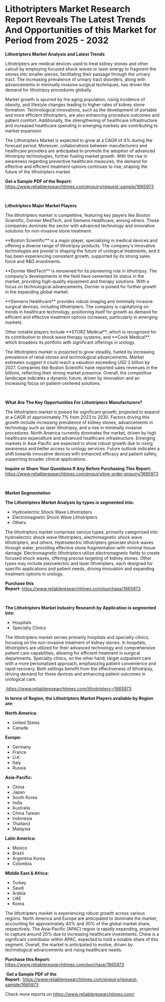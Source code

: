<p><h1>Lithotripters Market Research Report Reveals The Latest Trends And Opportunities of this Market for Period from 2025 - 2032</h1></p><p><strong>Lithotripters Market Analysis and Latest Trends</strong></p>
<p><p>Lithotripters are medical devices used to treat kidney stones and other calculi by employing focused shock waves or laser energy to fragment the stones into smaller pieces, facilitating their passage through the urinary tract. The increasing prevalence of urinary tract disorders, along with advancements in minimally invasive surgical techniques, has driven the demand for lithotripsy procedures globally. </p><p>Market growth is spurred by the aging population, rising incidence of obesity, and lifestyle changes leading to higher rates of kidney stone formation. Technological innovations, such as the development of portable and more efficient lithotripters, are also enhancing procedure outcomes and patient comfort. Additionally, the strengthening of healthcare infrastructure and increased healthcare spending in emerging markets are contributing to market expansion. </p><p>The Lithotripters Market is expected to grow at a CAGR of 4% during the forecast period. Moreover, collaborations between manufacturers and healthcare providers are anticipated to promote the adoption of advanced lithotripsy technologies, further fueling market growth. With the rise in awareness regarding preventive healthcare measures, the demand for effective and efficient treatment options continues to rise, shaping the future of the lithotripters market.</p></p>
<p><strong>Get a Sample PDF of the Report:&nbsp;</strong> <a href="https://www.reliableresearchtimes.com/enquiry/request-sample/1665973?utm_campaign=3005&utm_medium=2&utm_source=Github&utm_content=ia&utm_term=04032025&utm_id=lithotripters">https://www.reliableresearchtimes.com/enquiry/request-sample/1665973</a></p>
<p>&nbsp;</p>
<p><strong>Lithotripters Major Market Players</strong></p>
<p><p>The lithotripters market is competitive, featuring key players like Boston Scientific, Dornier MedTech, and Siemens Healthcare, among others. These companies dominate the sector with advanced technology and innovative solutions for non-invasive stone treatment.</p><p>**Boston Scientific** is a major player, specializing in medical devices and offering a diverse range of lithotripsy products. The company's innovative technologies are pivotal in shaping the future of urological treatments, and it has been experiencing consistent growth, supported by its strong sales force and R&D investments.</p><p>**Dornier MedTech** is renowned for its pioneering role in lithotripsy. The company's developments in the field have cemented its status in the market, providing high-quality equipment and therapy solutions. With a focus on technological advancements, Dornier is poised for further growth in the expanding global market.</p><p>**Siemens Healthcare** provides robust imaging and minimally invasive surgical devices, including lithotripters. The company is capitalizing on trends in healthcare technology, positioning itself for growth as demand for efficient and effective treatment options increases, particularly in emerging markets.</p><p>Other notable players include **STORZ Medical**, which is recognized for its contribution to shock wave therapy systems, and **Cook Medical**, which broadens its portfolio with significant offerings in urology.</p><p>The lithotripters market is projected to grow steadily, fueled by increasing prevalence of renal stones and technological advancements. Market estimates suggest it could reach a valuation exceeding USD 2 billion by 2027. Companies like Boston Scientific have reported sales revenues in the billions, reflecting their strong market presence. Overall, the competitive landscape indicates a dynamic future, driven by innovation and an increasing focus on patient-centered solutions.</p></p>
<p>&nbsp;</p>
<p><strong>What Are The Key Opportunities For Lithotripters Manufacturers?</strong></p>
<p><p>The lithotripters market is poised for significant growth, projected to expand at a CAGR of approximately 7% from 2023 to 2030. Factors driving this growth include increasing prevalence of kidney stones, advancements in technology such as laser lithotripsy, and a rise in minimally invasive procedures. North America currently dominates the market, driven by high healthcare expenditure and advanced healthcare infrastructure. Emerging markets in Asia-Pacific are expected to show robust growth due to rising awareness and better access to urology services. Future outlook indicates a shift towards innovative devices with enhanced efficacy and patient safety, supporting broader clinical applications.</p></p>
<p><strong>Inquire or Share Your Questions If Any Before Purchasing This Report:</strong> <a href="https://www.reliableresearchtimes.com/enquiry/pre-order-enquiry/1665973?utm_campaign=3005&utm_medium=2&utm_source=Github&utm_content=ia&utm_term=04032025&utm_id=lithotripters">https://www.reliableresearchtimes.com/enquiry/pre-order-enquiry/1665973</a></p>
<p>&nbsp;</p>
<p><strong>Market Segmentation</strong></p>
<p><strong>The Lithotripters Market Analysis by types is segmented into:</strong></p>
<p><ul><li>Hydroelectric Shock Wave Lithotripters</li><li>Electromagnetic Shock Wave Lithotripters</li><li>Others</li></ul></p>
<p><p>The lithotriptors market comprises various types, primarily categorized into hydroelectric shock wave lithotripters, electromagnetic shock wave lithotripters, and others. Hydroelectric lithotripters generate shock waves through water, providing effective stone fragmentation with minimal tissue damage. Electromagnetic lithotripters utilize electromagnetic fields to create focused shock waves, offering precise targeting of kidney stones. Other types may include piezoelectric and laser lithotripters, each designed for specific applications and patient needs, driving innovation and expanding treatment options in urology.</p></p>
<p><strong>Purchase this Report:&nbsp;</strong><a href="https://www.reliableresearchtimes.com/purchase/1665973?utm_campaign=3005&utm_medium=2&utm_source=Github&utm_content=ia&utm_term=04032025&utm_id=lithotripters">https://www.reliableresearchtimes.com/purchase/1665973</a></p>
<p>&nbsp;</p>
<p><strong>The Lithotripters Market Industry Research by Application is segmented into:</strong></p>
<p><ul><li>Hospitals</li><li>Specialty Clinics</li></ul></p>
<p><p>The lithotripters market serves primarily hospitals and specialty clinics, focusing on the non-invasive treatment of kidney stones. In hospitals, lithotripters are utilized for their advanced technology and comprehensive patient care capabilities, allowing for efficient treatment in surgical departments. Specialty clinics, on the other hand, target outpatient care with a more personalized approach, emphasizing patient convenience and rapid recovery. Both settings benefit from the effectiveness of lithotripsy, driving demand for these devices and enhancing patient outcomes in urological care.</p></p>
<p><a href="https://www.reliableresearchtimes.com/lithotripters-r1665973?utm_campaign=3005&utm_medium=2&utm_source=Github&utm_content=ia&utm_term=04032025&utm_id=lithotripters">&nbsp;https://www.reliableresearchtimes.com/lithotripters-r1665973</a></p>
<p><strong>In terms of Region, the Lithotripters Market Players available by Region are:</strong></p>
<p>
    <p> <strong> North America: </strong>
        <ul>
            <li>United States</li>
            <li>Canada</li>
        </ul>
        </p> 
    <p> <strong> Europe: </strong>
        <ul>
            <li>Germany</li>
            <li>France</li>
            <li>U.K.</li>
            <li>Italy</li>
            <li>Russia</li>
        </ul>
        </p> 
    <p> <strong> Asia-Pacific: </strong>
        <ul>
            <li>China</li>
            <li>Japan</li>
            <li>South Korea</li>
            <li>India</li>
            <li>Australia</li>
            <li>China Taiwan</li>
            <li>Indonesia</li>
            <li>Thailand</li>
            <li>Malaysia</li>
        </ul>
        </p> 
    <p> <strong> Latin America: </strong>
        <ul>
            <li>Mexico</li>
            <li>Brazil</li>
            <li>Argentina Korea</li>
            <li>Colombia</li>
        </ul>
        </p> 
    <p> <strong> Middle East & Africa: </strong>
        <ul>
            <li>Turkey</li>
            <li>Saudi</li>
            <li>Arabia</li>
            <li>UAE</li>
            <li>Korea</li>
        </ul>
    </p>
    </p>
<p><p>The lithotripters market is experiencing robust growth across various regions. North America and Europe are anticipated to dominate the market, accounting for approximately 40% and 30% of the global market share, respectively. The Asia-Pacific (APAC) region is rapidly expanding, projected to capture around 20% due to increasing healthcare investments. China is a significant contributor within APAC, expected to hold a notable share of this segment. Overall, the market is anticipated to evolve, driven by technological advancements and rising healthcare needs.</p></p>
<p><strong>Purchase this Report: </strong><a href="https://www.reliableresearchtimes.com/purchase/1665973?utm_campaign=3005&utm_medium=2&utm_source=Github&utm_content=ia&utm_term=04032025&utm_id=lithotripters">https://www.reliableresearchtimes.com/purchase/1665973</a></p>
<p>&nbsp;<strong>Get a Sample PDF of the Report:&nbsp;&nbsp;</strong><a href="https://www.reliableresearchtimes.com/enquiry/request-sample/1665973?utm_campaign=3005&utm_medium=2&utm_source=Github&utm_content=ia&utm_term=04032025&utm_id=lithotripters">https://www.reliableresearchtimes.com/enquiry/request-sample/1665973</a></p>
<p><strong></strong></p>
<p>Check more reports on <a href="https://www.reliableresearchtimes.com/?utm_campaign=3005&utm_medium=2&utm_source=Github&utm_content=ia&utm_term=04032025&utm_id=lithotripters">https://www.reliableresearchtimes.com/</a></p>